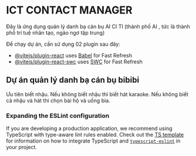 # ICT CONTACT MANAGER

Đây là ứng dụng quản lý danh bạ cán bụ AI CI TI (thành phố AI , tức là thành phố trí tuệ nhân tạo, ngáo ngơ tập trung)

Để chạy dự án, cấn sử dụng 02 plugin sau đây:

- [@vitejs/plugin-react](https://github.com/vitejs/vite-plugin-react/blob/main/packages/plugin-react) uses [Babel](https://babeljs.io/) for Fast Refresh
- [@vitejs/plugin-react-swc](https://github.com/vitejs/vite-plugin-react/blob/main/packages/plugin-react-swc) uses [SWC](https://swc.rs/) for Fast Refresh

## Dự án quản lý danh bạ cán bụ bibibi

Ưu tiên biết nhậu. Nếu không biết nhậu thì biết hát karaoke. Nếu không biết cả nhậu và hát thì chọn bài hộ và uống bia.

### Expanding the ESLint configuration

If you are developing a production application, we recommend using TypeScript with type-aware lint rules enabled. Check out the [TS template](https://github.com/vitejs/vite/tree/main/packages/create-vite/template-react-ts) for information on how to integrate TypeScript and [`typescript-eslint`](https://typescript-eslint.io) in your project.
